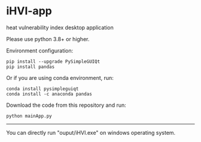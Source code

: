 # iHVI-app
heat vulnerability index desktop application

Please use python 3.8+ or higher.

Environment configuration:

```console
pip install --upgrade PySimpleGUIQt  
pip install pandas
```

Or if you are using conda environment, run:
```console
conda install pysimpleguiqt
conda install -c anaconda pandas
```

Download the code from this repository and run:
```console
python mainApp.py
```
----
You can directly run "ouput/iHVI.exe" on windows operating system.
